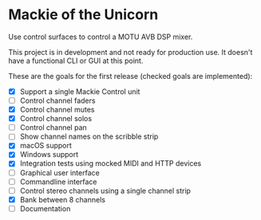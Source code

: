 # Mackie of the Unicorn
Use control surfaces to control a MOTU AVB DSP mixer.

This project is in development and not ready for production use. It doesn't have a functional CLI or GUI at this point.

These are the goals for the first release (checked goals are implemented):

- [x] Support a single Mackie Control unit
- [ ] Control channel faders
- [x] Control channel mutes
- [x] Control channel solos
- [ ] Control channel pan
- [ ] Show channel names on the scribble strip
- [x] macOS support
- [x] Windows support
- [x] Integration tests using mocked MIDI and HTTP devices
- [ ] Graphical user interface
- [ ] Commandline interface
- [ ] Control stereo channels using a single channel strip
- [x] Bank between 8 channels
- [ ] Documentation
